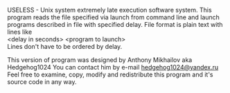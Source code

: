 USELESS - Unix system extremely late execution software system.
This program reads the file specified via launch from command line and
launch programs described in file with specified delay.
File format is plain text with lines like<br>
\<delay in seconds\> \<program to launch\><br>
Lines don't have to be ordered by delay.

This version of program was designed by Anthony Mikhailov aka Hedgehog1024
You can contact him by e-mail hedgehog1024@yandex.ru
Feel free to examine, copy, modify and redistribute this program and it's
source code in any way.
